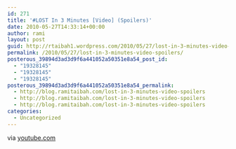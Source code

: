 ```yaml
---
id: 271
title: '#LOST In 3 Minutes [Video] (Spoilers)'
date: 2010-05-27T14:33:14+00:00
author: rami
layout: post
guid: http://rtaibah1.wordpress.com/2010/05/27/lost-in-3-minutes-video-spoilers
permalink: /2010/05/27/lost-in-3-minutes-video-spoilers/
posterous_39894d3ad3d9f6a441052a50351e8a54_post_id:
  - "19328145"
  - "19328145"
  - "19328145"
posterous_39894d3ad3d9f6a441052a50351e8a54_permalink:
  - http://blog.ramitaibah.com/lost-in-3-minutes-video-spoilers
  - http://blog.ramitaibah.com/lost-in-3-minutes-video-spoilers
  - http://blog.ramitaibah.com/lost-in-3-minutes-video-spoilers
categories:
  - Uncategorized
---
```

<div class="posterous_bookmarklet_entry">
  <div class="posterous_quote_citation">
    via <a href="http://www.youtube.com/watch?v=-HWECQa23Cs&feature=player_embedded">youtube.com</a>
  </div></p>
</div>